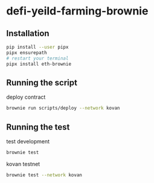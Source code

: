 # defi-yeild-farming-brownie

## Installation

```sh
pip install --user pipx
pipx ensurepath
# restart your terminal
pipx install eth-brownie
```

## Running the script
deploy contract
```sh
brownie run scripts/deploy --network kovan
```

## Running the test
test development
```sh
brownie test
```
kovan testnet
```sh
brownie test --network kovan
```